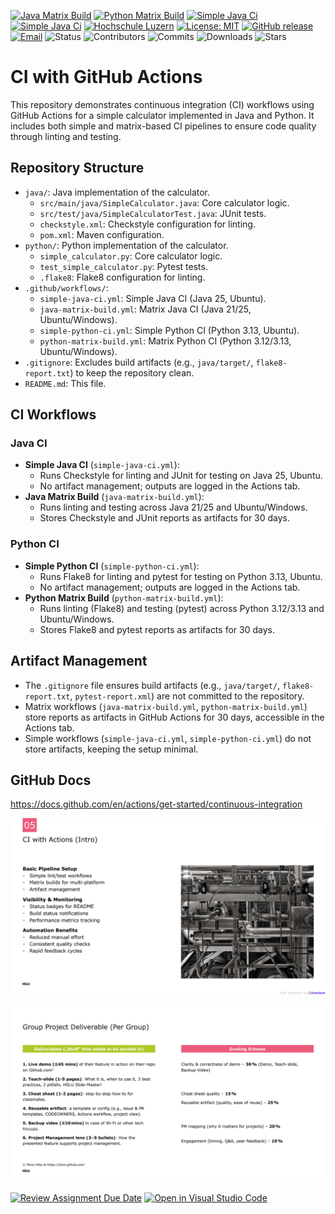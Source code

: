[![Java Matrix Build](https://github.com/HSLU-Exercise/scope-your-project-gruppe-5/actions/workflows/java-matrix-build.yml/badge.svg)](https://github.com/HSLU-Exercise/scope-your-project-gruppe-5/actions/workflows/java-matrix-build.yml) [![Python Matrix Build](https://github.com/HSLU-Exercise/scope-your-project-gruppe-5/actions/workflows/python-matrix-build.yml/badge.svg)](https://github.com/HSLU-Exercise/scope-your-project-gruppe-5/actions/workflows/python-matrix-build.yml) [![Simple Java Ci](https://github.com/HSLU-Exercise/scope-your-project-gruppe-5/actions/workflows/simple-java-ci.yml/badge.svg)](https://github.com/HSLU-Exercise/scope-your-project-gruppe-5/actions/workflows/simple-java-ci.yml) [![Simple Java Ci](https://github.com/HSLU-Exercise/scope-your-project-gruppe-5/actions/workflows/simple-python-ci.yml/badge.svg)](https://github.com/HSLU-Exercise/scope-your-project-gruppe-5/actions/workflows/simple-python-ci.yml)  [![Hochschule Luzern](https://img.shields.io/badge/HSLU-Hompage-white)](https://www.hslu.ch/de-ch/) [![License: MIT](https://img.shields.io/badge/License-MIT-yellow.svg)](https://opensource.org/licenses/MIT) [![GitHub release](https://img.shields.io/github/v/release/Shayan2205/scope-your-project-gruppe-5)](https://github.com/HSLU-Exercise/scope-your-project-gruppe-5/releases) [![Email](https://img.shields.io/badge/Contact-Email-blue)](mailto:shayan.guhathasan@stud-hslu.ch) ![Status](https://img.shields.io/badge/Status-In%20Progress-yellow) ![Contributors](https://img.shields.io/github/contributors/HSLU-Exercise/scope-your-project-gruppe-5) ![Commits](https://img.shields.io/github/commit-activity/m/HSLU-Exercise/scope-your-project-gruppe-5) ![Downloads](https://img.shields.io/github/downloads/HSLU-Exercise/scope-your-project-gruppe-5/total?color=blue)
![Stars](https://img.shields.io/github/stars/HSLU-Exercise/scope-your-project-gruppe-5?style=social)

# CI with GitHub Actions

This repository demonstrates continuous integration (CI) workflows using GitHub Actions for a simple calculator implemented in Java and Python. It includes both simple and matrix-based CI pipelines to ensure code quality through linting and testing.

## Repository Structure

- `java/`: Java implementation of the calculator.
  - `src/main/java/SimpleCalculator.java`: Core calculator logic.
  - `src/test/java/SimpleCalculatorTest.java`: JUnit tests.
  - `checkstyle.xml`: Checkstyle configuration for linting.
  - `pom.xml`: Maven configuration.
- `python/`: Python implementation of the calculator.
  - `simple_calculator.py`: Core calculator logic.
  - `test_simple_calculator.py`: Pytest tests.
  - `.flake8`: Flake8 configuration for linting.
- `.github/workflows/`:
  - `simple-java-ci.yml`: Simple Java CI (Java 25, Ubuntu).
  - `java-matrix-build.yml`: Matrix Java CI (Java 21/25, Ubuntu/Windows).
  - `simple-python-ci.yml`: Simple Python CI (Python 3.13, Ubuntu).
  - `python-matrix-build.yml`: Matrix Python CI (Python 3.12/3.13, Ubuntu/Windows).
- `.gitignore`: Excludes build artifacts (e.g., `java/target/`, `flake8-report.txt`) to keep the repository clean.
- `README.md`: This file.

## CI Workflows

### Java CI
- **Simple Java CI** (`simple-java-ci.yml`):
  - Runs Checkstyle for linting and JUnit for testing on Java 25, Ubuntu.
  - No artifact management; outputs are logged in the Actions tab.
- **Java Matrix Build** (`java-matrix-build.yml`):
  - Runs linting and testing across Java 21/25 and Ubuntu/Windows.
  - Stores Checkstyle and JUnit reports as artifacts for 30 days.

### Python CI
- **Simple Python CI** (`simple-python-ci.yml`):
  - Runs Flake8 for linting and pytest for testing on Python 3.13, Ubuntu.
  - No artifact management; outputs are logged in the Actions tab.
- **Python Matrix Build** (`python-matrix-build.yml`):
  - Runs linting (Flake8) and testing (pytest) across Python 3.12/3.13 and Ubuntu/Windows.
  - Stores Flake8 and pytest reports as artifacts for 30 days.

## Artifact Management

- The `.gitignore` file ensures build artifacts (e.g., `java/target/`, `flake8-report.txt`, `pytest-report.xml`) are not committed to the repository.
- Matrix workflows (`java-matrix-build.yml`, `python-matrix-build.yml`) store reports as artifacts in GitHub Actions for 30 days, accessible in the Actions tab.
- Simple workflows (`simple-java-ci.yml`, `simple-python-ci.yml`) do not store artifacts, keeping the setup minimal.


## GitHub Docs

https://docs.github.com/en/actions/get-started/continuous-integration


![CI with Actions](assets/ci_with_actions.png)

![Group Project Deliverable](assets/group_project_deliverable.png)


[![Review Assignment Due Date](https://classroom.github.com/assets/deadline-readme-button-22041afd0340ce965d47ae6ef1cefeee28c7c493a6346c4f15d667ab976d596c.svg)](https://classroom.github.com/a/YOGwUpA-)
[![Open in Visual Studio Code](https://classroom.github.com/assets/open-in-vscode-2e0aaae1b6195c2367325f4f02e2d04e9abb55f0b24a779b69b11b9e10269abc.svg)](https://classroom.github.com/online_ide?assignment_repo_id=20510281&assignment_repo_type=AssignmentRepo)
